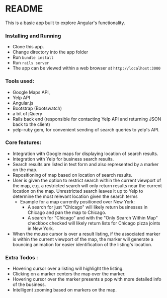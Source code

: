 # README
This is a basic app built to explore Angular's functionality.

### Installing and Running

- Clone this app.
- Change directory into the app folder
- Run ```bundle install```
- Run ```rails server```
- The app can be viewed within a web browser at ```http://localhost:3000```

### Tools used:
- Google Maps API,
- Yelp API
- Angular.js
- Bootstrap (Bootswatch)
- a bit of jQuery
- Rails back end (responsible for contacting Yelp API and returning JSON back to the client)
- yelp-ruby gem, for convenient sending of search queries to yelp's API.

### Core features:
- Integration with Google maps for displaying location of search results.
- Integration with Yelp for business search results.
- Search results are listed in text form and also represented by a marker on the map.
- Repositioning of map based on location of search results.
- User is given the option to restrict search within the current viewport of the map, e.g. a restricted search will only return results near the current location on the map. Unrestricted search leaves it up to Yelp to determine the most relevant location given the search terms
  - Example for a map currently positioned over New York:
    - A search for just "Chicago" will likely return businesses in Chicago and pan the map to Chicago.
    - A search for "Chicago" and with the "Only Search Within Map" checkbox checked will likely return lists for Chicago pizza joints in New York.
- When the mouse cursor is over a result listing, if the associated marker is within the current viewport of the map, the marker will generate a bouncing animation for easier identification of the listing's location.

### Extra Todos :
- Hovering cursor over a listing will highlight the listing.
- Clicking on a marker centers the map over the marker.
- Hovering cursor over the marker presents a pop with more detailed info of the business.
- Intelligent zooming based on markers on the map.
